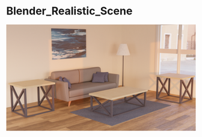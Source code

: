 # Blender_Realistic_Scene
![Render Image](https://github.com/Qehremanov/Blender_Realistic_Scene/blob/master/Renders/Scene.png)
